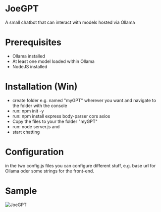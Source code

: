 # JoeGPT
A small chatbot that can interact with models hosted via Ollama

# Prerequisites
- Ollama installed
- At least one model loaded within Ollama
- NodeJS installed

# Installation (Win)
- create folder e.g. named "myGPT" wherever you want and navigate to the folder with the console
- run: npm init -y
- run: npm install express body-parser cors axios
- Copy the files to your the folder "myGPT"
- run: node server.js
and
- start chatting

# Configuration
in the two config.js files you can configure different stuff, e.g. base url for Ollama oder some strings for the front-end.

# Sample
![JoeGPT](https://github.com/user-attachments/assets/390ab2b8-342c-42fc-94cd-450421f49daa)
